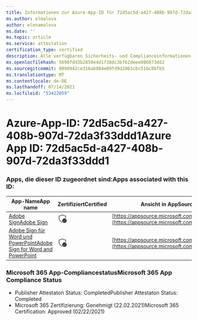 ```yaml
---
title: Informationen zur Azure-App-ID für 72d5ac5d-a427-408b-907d-72da3f33ddd1
ms.author: elmalova
author: elenamalova
ms.date: ''
ms.topic: article
ms.service: attestation
certification_type: certified
description: Alle verfügbaren Sicherheits- und Complianceinformationen für 72d5ac5d-a427-408b-907d-72da3f33ddd1.
ms.openlocfilehash: 5698fdd3b2859e4d1f38dc3bf62deee086073dd2
ms.sourcegitcommit: 0098942ce316ab984e09fd9d2063cbc516c8bfb5
ms.translationtype: MT
ms.contentlocale: de-DE
ms.lasthandoff: 07/14/2021
ms.locfileid: "53422059"
---
```

# <a name="azure-app-id-72d5ac5d-a427-408b-907d-72da3f33ddd1"></a><span data-ttu-id="bc857-103">Azure-App-ID: 72d5ac5d-a427-408b-907d-72da3f33ddd1</span><span class="sxs-lookup"><span data-stu-id="bc857-103">Azure App ID: 72d5ac5d-a427-408b-907d-72da3f33ddd1</span></span>


### <a name="apps-associated-with-this-id"></a><span data-ttu-id="bc857-104">Apps, die dieser ID zugeordnet sind:</span><span class="sxs-lookup"><span data-stu-id="bc857-104">Apps associated with this ID:</span></span>
| <span data-ttu-id="bc857-105">**App-Name**</span><span class="sxs-lookup"><span data-stu-id="bc857-105">**App name**</span></span> | <span data-ttu-id="bc857-106">**Zertifiziert**</span><span class="sxs-lookup"><span data-stu-id="bc857-106">**Certified**</span></span> | <span data-ttu-id="bc857-107">**Ansicht in AppSource**</span><span class="sxs-lookup"><span data-stu-id="bc857-107">**View in AppSource**</span></span> |
|-|-|-|
| [<span data-ttu-id="bc857-108">Adobe Sign</span><span class="sxs-lookup"><span data-stu-id="bc857-108">Adobe Sign</span></span>](https://docs.microsoft.com/en-us/microsoft-365-app-certification/forward/WA104381233) | <img alt="Certified application badge" src="../media/certified-badge.png" height="25" width="25" /> | [https://appsource.microsoft.com/product/office/WA104381233](https://appsource.microsoft.com/product/office/WA104381233) |
| [<span data-ttu-id="bc857-109">Adobe Sign für Word und PowerPoint</span><span class="sxs-lookup"><span data-stu-id="bc857-109">Adobe Sign for Word and PowerPoint</span></span>](https://docs.microsoft.com/en-us/microsoft-365-app-certification/forward/WA104381155) | <img alt="Certified application badge" src="../media/certified-badge.png" height="25" width="25" /> | [https://appsource.microsoft.com/product/office/WA104381155](https://appsource.microsoft.com/product/office/WA104381155) |

### <a name="microsoft-365-app-compliance-status"></a><span data-ttu-id="bc857-110">Microsoft 365 App-Compliancestatus</span><span class="sxs-lookup"><span data-stu-id="bc857-110">Microsoft 365 App Compliance Status</span></span>
- <span data-ttu-id="bc857-111">Publisher Attestaton Status: Completed</span><span class="sxs-lookup"><span data-stu-id="bc857-111">Publisher Attestaton Status: Completed</span></span>
- <span data-ttu-id="bc857-112">Microsoft 365 Zertifizierung: Genehmigt (22.02.2021)</span><span class="sxs-lookup"><span data-stu-id="bc857-112">Microsoft 365 Certification: Approved (02/22/2021)</span></span>
